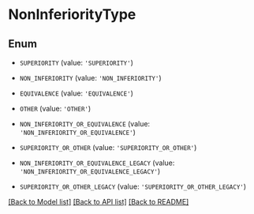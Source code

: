 # NonInferiorityType


## Enum

* `SUPERIORITY` (value: `'SUPERIORITY'`)

* `NON_INFERIORITY` (value: `'NON_INFERIORITY'`)

* `EQUIVALENCE` (value: `'EQUIVALENCE'`)

* `OTHER` (value: `'OTHER'`)

* `NON_INFERIORITY_OR_EQUIVALENCE` (value: `'NON_INFERIORITY_OR_EQUIVALENCE'`)

* `SUPERIORITY_OR_OTHER` (value: `'SUPERIORITY_OR_OTHER'`)

* `NON_INFERIORITY_OR_EQUIVALENCE_LEGACY` (value: `'NON_INFERIORITY_OR_EQUIVALENCE_LEGACY'`)

* `SUPERIORITY_OR_OTHER_LEGACY` (value: `'SUPERIORITY_OR_OTHER_LEGACY'`)

[[Back to Model list]](../README.md#documentation-for-models) [[Back to API list]](../README.md#documentation-for-api-endpoints) [[Back to README]](../README.md)


